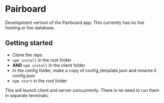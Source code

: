 # Pairboard

Development verison of the Pairboard app. This currently has no live hosting or live database.

## Getting started

+ Clone the repo
+ `npm install` in the root folder
+ **AND** `npm install` in the client folder
+ In the config folder, make a copy of config_template.json and rename it config.json
+ `npm start` in the root folder

This will launch client and server concurrently. There is no need to run them in separate terminals.

